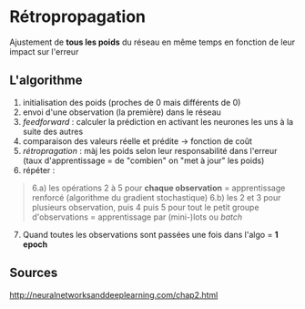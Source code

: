 # Rétropropagation

Ajustement de **tous les poids** du réseau en même temps en fonction de leur impact sur l'erreur

## L'algorithme

1. initialisation des poids (proches de 0 mais différents de 0)
2. envoi d'une observation (la première) dans le réseau
3. *feedforward* : calculer la prédiction en activant les neurones les uns à la suite des autres
4. comparaison des valeurs réelle et prédite -> fonction de coût
5. *rétropragation* : màj les poids selon leur responsabilité dans l'erreur (taux d'apprentissage = de "combien" on "met à jour" les poids)
6. répéter :
> 6.a) les opérations 2 à 5 pour **chaque observation** = apprentissage renforcé (algorithme du gradient stochastique)
> 6.b) les 2 et 3 pour plusieurs observation, puis 4 puis 5 pour tout le petit groupe d'observations = apprentissage par (mini-)lots ou *batch*
7. Quand toutes les observations sont passées une fois dans l'algo = **1 epoch**

## Sources

http://neuralnetworksanddeeplearning.com/chap2.html

